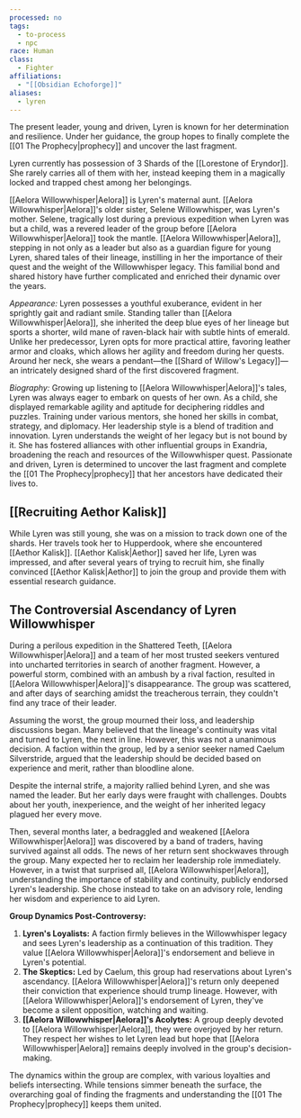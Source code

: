 ```yaml
---
processed: no
tags:
  - to-process
  - npc
race: Human
class:
  - Fighter
affiliations:
  - "[[Obsidian Echoforge]]"
aliases:
  - lyren
---
```

The present leader, young and driven, Lyren is known for her determination and resilience. Under her guidance, the group hopes to finally complete the [[01 The Prophecy|prophecy]] and uncover the last fragment.

Lyren currently has possession of 3 Shards of the [[Lorestone of Eryndor]]. She rarely carries all of them with her, instead keeping them in a magically locked and trapped chest among her belongings.

[[Aelora Willowwhisper|Aelora]] is Lyren's maternal aunt. [[Aelora Willowwhisper|Aelora]]'s older sister, Selene Willowwhisper, was Lyren's mother. Selene, tragically lost during a previous expedition when Lyren was but a child, was a revered leader of the group before [[Aelora Willowwhisper|Aelora]] took the mantle. [[Aelora Willowwhisper|Aelora]], stepping in not only as a leader but also as a guardian figure for young Lyren, shared tales of their lineage, instilling in her the importance of their quest and the weight of the Willowwhisper legacy. This familial bond and shared history have further complicated and enriched their dynamic over the years.

_Appearance:_ Lyren possesses a youthful exuberance, evident in her sprightly gait and radiant smile. Standing taller than [[Aelora Willowwhisper|Aelora]], she inherited the deep blue eyes of her lineage but sports a shorter, wild mane of raven-black hair with subtle hints of emerald. Unlike her predecessor, Lyren opts for more practical attire, favoring leather armor and cloaks, which allows her agility and freedom during her quests. Around her neck, she wears a pendant—the [[Shard of Willow's Legacy]]—an intricately designed shard of the first discovered fragment.

_Biography:_ Growing up listening to [[Aelora Willowwhisper|Aelora]]'s tales, Lyren was always eager to embark on quests of her own. As a child, she displayed remarkable agility and aptitude for deciphering riddles and puzzles. Training under various mentors, she honed her skills in combat, strategy, and diplomacy. Her leadership style is a blend of tradition and innovation. Lyren understands the weight of her legacy but is not bound by it. She has fostered alliances with other influential groups in Exandria, broadening the reach and resources of the Willowwhisper quest. Passionate and driven, Lyren is determined to uncover the last fragment and complete the [[01 The Prophecy|prophecy]] that her ancestors have dedicated their lives to.

## [[Recruiting Aethor Kalisk]]
While Lyren was still young, she was on a mission to track down one of the shards. Her travels took her to Hupperdook, where she encountered [[Aethor Kalisk]]. [[Aethor Kalisk|Aethor]] saved her life, Lyren was impressed, and after several years of trying to recruit him, she finally convinced [[Aethor Kalisk|Aethor]] to join the group and provide them with essential research guidance.

## The Controversial Ascendancy of Lyren Willowwhisper

During a perilous expedition in the Shattered Teeth, [[Aelora Willowwhisper|Aelora]] and a team of her most trusted seekers ventured into uncharted territories in search of another fragment. However, a powerful storm, combined with an ambush by a rival faction, resulted in [[Aelora Willowwhisper|Aelora]]'s disappearance. The group was scattered, and after days of searching amidst the treacherous terrain, they couldn't find any trace of their leader.

Assuming the worst, the group mourned their loss, and leadership discussions began. Many believed that the lineage's continuity was vital and turned to Lyren, the next in line. However, this was not a unanimous decision. A faction within the group, led by a senior seeker named Caelum Silverstride, argued that the leadership should be decided based on experience and merit, rather than bloodline alone.

Despite the internal strife, a majority rallied behind Lyren, and she was named the leader. But her early days were fraught with challenges. Doubts about her youth, inexperience, and the weight of her inherited legacy plagued her every move.

Then, several months later, a bedraggled and weakened [[Aelora Willowwhisper|Aelora]] was discovered by a band of traders, having survived against all odds. The news of her return sent shockwaves through the group. Many expected her to reclaim her leadership role immediately. However, in a twist that surprised all, [[Aelora Willowwhisper|Aelora]], understanding the importance of stability and continuity, publicly endorsed Lyren's leadership. She chose instead to take on an advisory role, lending her wisdom and experience to aid Lyren.

**Group Dynamics Post-Controversy:**

1. **Lyren's Loyalists:** A faction firmly believes in the Willowwhisper legacy and sees Lyren's leadership as a continuation of this tradition. They value [[Aelora Willowwhisper|Aelora]]'s endorsement and believe in Lyren's potential.
2. **The Skeptics:** Led by Caelum, this group had reservations about Lyren's ascendancy. [[Aelora Willowwhisper|Aelora]]'s return only deepened their conviction that experience should trump lineage. However, with [[Aelora Willowwhisper|Aelora]]'s endorsement of Lyren, they've become a silent opposition, watching and waiting.
3. **[[Aelora Willowwhisper|Aelora]]'s Acolytes:** A group deeply devoted to [[Aelora Willowwhisper|Aelora]], they were overjoyed by her return. They respect her wishes to let Lyren lead but hope that [[Aelora Willowwhisper|Aelora]] remains deeply involved in the group's decision-making.

The dynamics within the group are complex, with various loyalties and beliefs intersecting. While tensions simmer beneath the surface, the overarching goal of finding the fragments and understanding the [[01 The Prophecy|prophecy]] keeps them united.